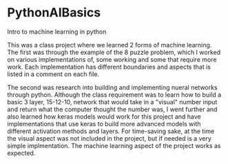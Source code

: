 # PythonAIBasics
Intro to machine learning in python

This was a class project where we learned 2 forms of machine learning. The first was through the example of the 8 puzzle problem, which I worked on various implementations of, some working and some that require more work. Each implementation has different boundaries and aspects that is listed in a comment on each file. 

The second was research into building and implementing nueral networks through python. Although the class requirement was to learn how to build a basic 3 layer, 15-12-10, network that would take in a "visual" number input and return what the computer thought the number was, I went further and also learned how keras models would work for this project and have implementations that use keras to build more advanced models with different activation methods and layers. For time-saving sake, at the time the visual aspect was not included in the project, but if needed is a very simple implmentation. The machine learning aspect of the project works as expected.
